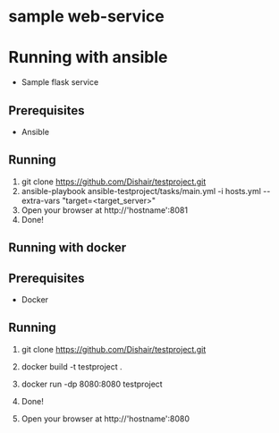 **sample web-service**
=============================
**Running with ansible**
=============================
- Sample flask service

## **Prerequisites**
- Ansible

## **Running**
1. git clone https://github.com/Dishair/testproject.git
2. ansible-playbook ansible-testproject/tasks/main.yml -i hosts.yml --extra-vars "target=<target_server>"
3. Open your browser at http://'hostname':8081
4. Done!




## **Running with docker**

## **Prerequisites**
- Docker

## **Running**
1. git clone https://github.com/Dishair/testproject.git
2. docker build -t testproject .
3. docker run -dp 8080:8080 testproject
4. Done!

5. Open your browser at http://'hostname':8080
